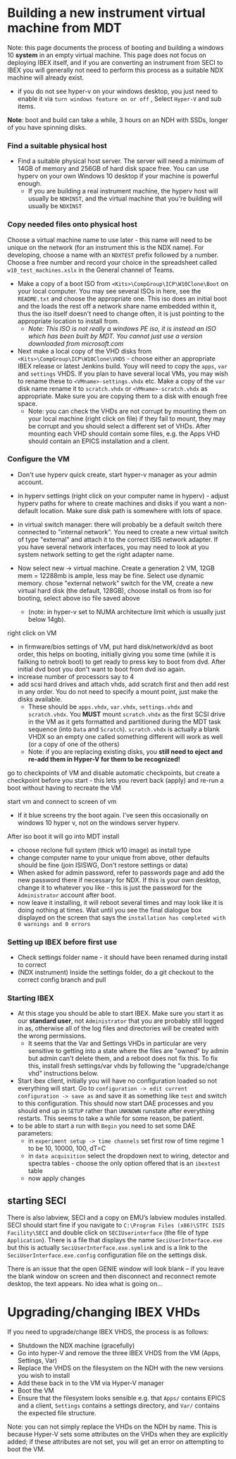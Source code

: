 # Building a new instrument virtual machine from MDT

Note: this page documents the process of booting and building a windows 10 **system** in an empty virtual machine. This page does not focus on deploying IBEX itself, and if you are converting an instrument from SECI to IBEX you will generally not need to perform this process as a suitable NDX machine will already exist.
 - if you do not see hyper-v on your windows desktop, you just need to enable it via `turn windows feature on or off` , Select `Hyper-V` and sub items.

**Note**: boot and build can take a while, 3 hours on an NDH with SSDs, longer of you have spinning disks.

### Find a suitable physical host

- Find a suitable physical host server. The server will need a minimum of 14GB of memory and 256GB of hard disk space free. You can use hyperv on your own Windows 10 desktop if your machine is powerful enough.
  * If you are building a real instrument machine, the hyperv host will usually be `NDHINST`, and the virtual machine <VMname> that you're building will usually be `NDXINST`

### Copy needed files onto physical host

Choose a virtual machine name <VMname> to use later - this name will need to be unique on the network (for an instrument this is the NDX name). For developing, choose a name with an `NDXTEST` prefix followed by a number. Choose a free number and record your choice in the spreadsheet called `w10_test_machines.xslx` in the General channel of Teams.  

- Make a copy of a boot ISO from `<Kits>\CompGroup\ICP\W10Clone\Boot` on your local computer. You may see several ISOs in here, see the `README.txt` and choose the appropriate one. This iso does an initial boot and the loads the rest off a network share name embedded within it, thus the iso itself doesn't need to change often, it is just pointing to the appropriate location to install from.   
  * *Note: This ISO is not really a windows PE iso, it is instead an ISO which has been built by MDT. You cannot just use a version downloaded from microsoft.com*
- Next make a local copy of the VHD disks from `<Kits>\CompGroup\ICP\W10Clone\VHDS` - choose either an appropriate IBEX release or latest Jenkins build. Youy will need to copy the `apps`, `var` and `settings` VHDS. If you plan to have several local VMs, you may wish to rename these to `<VMname>-settings.vhdx` etc. Make a copy of the `var` disk name rename it to `scratch.vhdx` or `<VMname>-scratch.vhdx` as appropriate. Make sure you are copying them to a disk with enough free space. 
  * Note: you can check the VHDs are not corrupt by mounting them on your local machine (right click on file) if they fail to mount, they may be corrupt and you should select a different set of VHDs. After mounting each VHD should contain some files, e.g. the Apps VHD should contain an EPICS installation and a client.

### Configure the VM <VMname>

- Don't use hyperv quick create, start hyper-v manager as your admin account.
- in hyperv settings (right click on your computer name in hyperv) - adjust hyperv paths for where to create machines and disks if you want a non-default location. Make sure disk path is somewhere with lots of space.
- in virtual switch manager: there will probably be a default switch there connected to "internal network". You need to create a new virtual switch of type "external" and attach it to the correct ISIS network adapter. If you have several network interfaces, you may need to look at you system network setting to get the right adapter name.

- Now select new -> virtual machine. Create a generation 2 VM, 12GB mem = 12288mb is ample, less may be fine. Select use dynamic memory. 
chose "external network" switch for the VM, create a new virtual hard disk (the default, 128GB), choose install os from iso for booting, select above iso file saved above
  - (note: in hyper-v set to NUMA architecture limit which is usually just below 14gb).

right click on VM
- in firmware/bios settings of VM, put hard disk/network/dvd as boot order, this helps on booting, initially giving you some time (while it is failking to netrok boot) to get ready to press key to boot from dvd. After initial dvd boot you don't want to boot from dvd iso again. 
- increase number of processors say to 4
- add scsi hard drives and attach vhds, add scratch first and then add rest in any order. You do not need to specify a mount point, just make the disks available.
  - These should be `apps.vhdx`, `var.vhdx`, `settings.vhdx` and `scratch.vhdx`. You **MUST** mount `scratch.vhdx` as the first SCSI drive in the VM as it gets formatted and partitioned during the MDT task sequence (into `Data` and `Scratch`). `scratch.vhdx` is actually a blank VHDX so an empty one called something different will work as well (or a copy of one of the others)
  * Note: if you are replacing existing disks, you **still need to eject and re-add them in Hyper-V for them to be recognized!**

go to checkpoints of VM and disable automatic checkpoints, but create a checkpoint before you start - this lets you revert back (apply) and re-run a boot without having to recreate the VM

start vm and connect to screen of vm
 - If it blue screens try the boot again. I've seen this occasionally on windows 10 hyper v, not on the windows server hyperv. 

After iso boot it will go into MDT install
- choose reclone full system (thick w10 image) as install type
- change computer name to your unique <VMname> from above, other defaults should be fine (join ISISWG, Don't restore settings or data)
- When asked for admin password, refer to passwords page and add the new password there if necessary for NDX. If this is your own desktop, change it to whatever you like - this is just the password for the `Administrator` account after boot. 
- now leave it installing, it will reboot several times and may look like it is doing nothing at times. Wait until you see the final dialogue box displayed on the screen that says the `installation has completed with 0 warnings and 0 errors` 

### Setting up IBEX before first use

- Check settings folder name - it should have been renamed during install to correct <VMname>
- (NDX instrument) Inside the settings folder, do a git checkout to the correct config branch and pull

### Starting IBEX

- At this stage you should be able to start IBEX. Make sure you start it as our **standard user**, not `Administrator` that you are probably still logged in as, otherwise all of the log files and directories will be created with the wrong permissions.
  * It seems that the Var and Settings VHDs in particular are very sensitive to getting into a state where the files are "owned" by admin but admin can't delete them, and a reboot does not fix this. To fix this, install fresh settings/var vhds by following the "upgrade/change vhd" instructions below.
- Start ibex client, initially you will have no configuration loaded so not everything will start. Go to `configuration -> edit current configuration -> save as` and save it as something like `test` and switch to this configuration. This should now start DAE processes and you should end up in `SETUP` rather than `UNKNOWN` runstate after everything restarts. This seems to take a while for some reason, be patient.
- to be able to start a run with `Begin` you need to set some DAE parameters:
  * in `experiment setup -> time channels` set first row of time regime 1 to be   10, 10000, 100, dT=C
  * in `data acquisition` select the dropdown next to wiring, detector and spectra tables - choose the only option offered that is an `ibextest` table
  * now apply changes
 
## starting SECI

There is also labview, SECI and a copy on EMU’s labview modules installed. SECI should start fine if you navigate to `C:\Program Files (x86)\STFC ISIS Facility\SECI` and double click on `SECIUserinterface` (the file of type `Application`). There is a file that displays the name `SeciUserInterface.exe` but this is actually `SeciUserInterface.exe.symlink` and is a link to the `SeciUserInterface.exe.config` configuration file on the settings disk.

There is an issue that the open GENIE window will look blank – if you leave the blank window on screen and then disconnect and reconnect remote desktop, the text appears. No idea what is going on…

# Upgrading/changing IBEX VHDs

If you need to upgrade/change IBEX VHDS, the process is as follows:
- Shutdown the NDX machine (gracefully)
- Go into hyper-V and remove the three IBEX VHDS from the VM (Apps, Settings, Var)
- Replace the VHDS on the filesystem on the NDH with the new versions you wish to install
- Add these back in to the VM via Hyper-V manager
- Boot the VM
- Ensure that the filesystem looks sensible e.g. that `Apps/` contains EPICS and a client, `Settings` contains a settings directory, and `Var/` contains the expected file structure.

Note: you can not simply replace the VHDs on the NDH by name. This is because Hyper-V sets some attributes on the VHDs when they are explicitly added; if these attributes are not set, you will get an error on attempting to boot the VM.